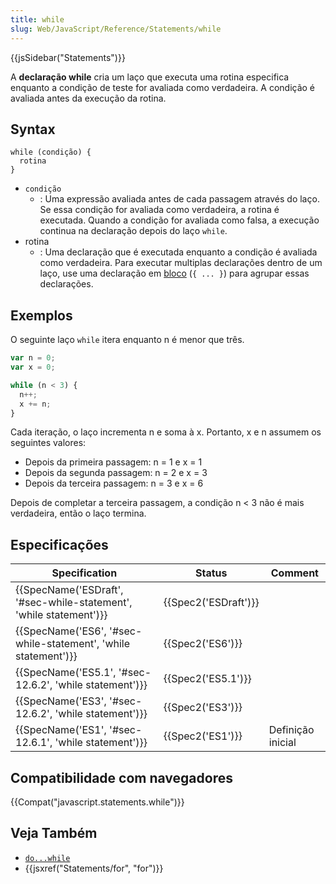 ```yaml
---
title: while
slug: Web/JavaScript/Reference/Statements/while
---
```

{{jsSidebar("Statements")}}

A **declaração while** cria um laço que executa uma rotina especifica enquanto a condição de teste for avaliada como verdadeira. A condição é avaliada antes da execução da rotina.

## Syntax

```
while (condição) {
  rotina
}
```

- `condição`
  - : Uma expressão avaliada antes de cada passagem através do laço. Se essa condição for avaliada como verdadeira, a rotina é executada. Quando a condição for avaliada como falsa, a execução continua na declaração depois do laço `while`.
- rotina
  - : Uma declaração que é executada enquanto a condição é avaliada como verdadeira. Para executar multiplas declarações dentro de um laço, use uma declaração em [bloco](/pt-BR/docs/JavaScript/Reference/Statements/block) (`{ ... }`) para agrupar essas declarações.

## Exemplos

O seguinte laço `while` itera enquanto n é menor que três.

```js
var n = 0;
var x = 0;

while (n < 3) {
  n++;
  x += n;
}
```

Cada iteração, o laço incrementa n e soma à x. Portanto, x e n assumem os seguintes valores:

- Depois da primeira passagem: n = 1 e x = 1
- Depois da segunda passagem: n = 2 e x = 3
- Depois da terceira passagem: n = 3 e x = 6

Depois de completar a terceira passagem, a condição n < 3 não é mais verdadeira, então o laço termina.

## Especificações

| Specification                                                                            | Status                       | Comment           |
| ---------------------------------------------------------------------------------------- | ---------------------------- | ----------------- |
| {{SpecName('ESDraft', '#sec-while-statement', 'while statement')}} | {{Spec2('ESDraft')}} |                   |
| {{SpecName('ES6', '#sec-while-statement', 'while statement')}}     | {{Spec2('ES6')}}         |                   |
| {{SpecName('ES5.1', '#sec-12.6.2', 'while statement')}}                 | {{Spec2('ES5.1')}}     |                   |
| {{SpecName('ES3', '#sec-12.6.2', 'while statement')}}                 | {{Spec2('ES3')}}         |                   |
| {{SpecName('ES1', '#sec-12.6.1', 'while statement')}}                 | {{Spec2('ES1')}}         | Definição inicial |

## Compatibilidade com navegadores

{{Compat("javascript.statements.while")}}

## Veja Também

- [`do...while`](/pt-BR/docs/Web/JavaScript/Reference/Statements/do...while)
- {{jsxref("Statements/for", "for")}}
